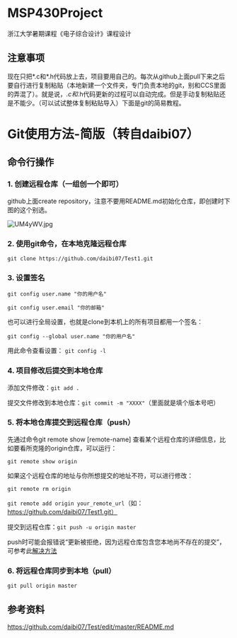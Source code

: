 # MSP430Project
浙江大学暑期课程《电子综合设计》课程设计

## 注意事项

现在只把*.c和*.h代码放上去，项目要用自己的。每次从github上面pull下来之后要自行进行复制粘贴（本地新建一个文件夹，专门负责本地的git，别和CCS里面的弄混了）。就是说，*.c和*.h代码更新的过程可以自动完成。但是手动复制粘贴还是不能少。（可以试试整体复制粘贴导入）下面是git的简易教程。

# Git使用方法-简版（转自daibi07）

## 命令行操作

### 1. 创建远程仓库（一组创一个即可）
   
   github上面create repository，注意不要用README.md初始化仓库，即创建时下图的这个别选。
   
   ![UM4yWV.jpg](https://s1.ax1x.com/2020/07/11/UM4yWV.jpg)

### 2. 使用git命令，在本地克隆远程仓库
   
   `git clone https://github.com/daibi07/Test1.git`

### 3. 设置签名

   `git config user.name "你的用户名"`
   
   `git config user.email "你的邮箱"`
   
   也可以进行全局设置，也就是clone到本机上的所有项目都用一个签名：
   
   `git config --global user.name "你的用户名"`

   用此命令查看设置：
   `git config -l`

### 4. 项目修改后提交到本地仓库

   添加文件修改：`git add .`

   提交文件修改到本地仓库：`git commit -m "XXXX"`（里面就是填个版本号吧）
   
### 5. 将本地仓库提交到远程仓库（push）   
   
   先通过命令git remote show [remote-name] 查看某个远程仓库的详细信息，比如要看所克隆的origin仓库，可以运行：
   
   `git remote show origin`
   
   如果这个远程仓库的地址与你所想提交的地址不符，可以进行修改：
   
   `git remote rm origin`
   
   `git remote add origin your_remote_url`（如：https://github.com/daibi07/Test1.git）
   
   提交到远程仓库：`git push -u origin master`
   
   push时可能会报错说“更新被拒绝，因为远程仓库包含您本地尚不存在的提交”，可参考此[解决方法](https://blog.csdn.net/XiangJiaoJun_/article/details/83721557?utm_medium=distribute.pc_relevant_t0.none-task-blog-BlogCommendFromMachineLearnPai2-1.nonecase&depth_1-utm_source=distribute.pc_relevant_t0.none-task-blog-BlogCommendFromMachineLearnPai2-1.nonecase)
   
### 6. 将远程仓库同步到本地（pull）

   `git pull origin master`
   
## 参考资料

https://github.com/daibi07/Test/edit/master/README.md
